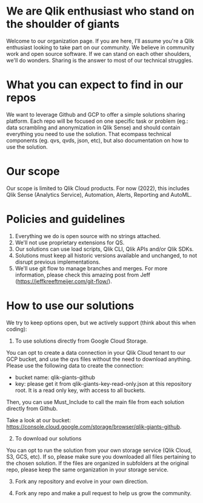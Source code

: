 # We are Qlik enthusiast who stand on the shoulder of giants

Welcome to our organization page. If you are here, I'll assume you're a Qlik enthusiast looking to take part on our community. We believe in community work and open source software. If we can stand on each other shoulders, we'll do wonders. Sharing is the answer to most of our technical struggles.

# What you can expect to find in our repos

We want to leverage Github and GCP to offer a simple solutions sharing platform. Each repo will be focused on one specific task or problem (eg.: data scrambling and anonymization in Qlik Sense) and should contain everything you need to use the solution. That ecompass technical components (eg. qvs, qvds, json, etc), but also documentation on how to use the solution.

# Our scope

Our scope is limited to Qlik Cloud products. For now (2022), this includes Qlik Sense (Analytics Service), Automation, Alerts, Reporting and AutoML.

# Policies and guidelines
1. Everything we do is open source with no strings attached.
2. We'll not use proprietary extensions for QS.
3. Our solutions can use load scripts, Qlik CLI, Qlik APIs and/or Qlik SDKs.
4. Solutions must keep all historic versions available and unchanged, to not disrupt previous implementations.
5. We'll use git flow to manage branches and merges. For more information, please check this amazing post from Jeff (https://jeffkreeftmeijer.com/git-flow/).

# How to use our solutions

We try to keep options open, but we actively support (think about this when coding):

1) To use solutions directly from Google Cloud Storage.

You can opt to create a data connection in your Qlik Cloud tenant to our GCP bucket, and use the qvs files without the need to download anything.
Please use the following data to create the connection:
- bucket name: qlik-giants-github
- key: please get it from qlik-giants-key-read-only.json at this repository root. It is a read only key, with access to all buckets.

Then, you can use Must_Include to call the main file from each solution directly from Github.

Take a look at our bucket: https://console.cloud.google.com/storage/browser/qlik-giants-github.

2) To download our solutions

You can opt to run the solution from your own storage service (Qlik Cloud, S3, GCS, etc). If so, please make sure you downloaded all files pertaining to the chosen solution. If the files are organized in subfolders at the original repo, please keep the same organization in your storage service.

3) Fork any repository and evolve in your own direction.

4) Fork any repo and make a pull request to help us grow the community.
